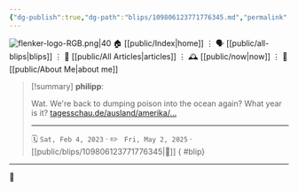 ```yaml
---
{"dg-publish":true,"dg-path":"blips/109806123771776345.md","permalink":"/blips/109806123771776345/","title":"philipp on mastodon @ 2023-02-04"}
---
```



<div class="transclusion internal-embed is-loaded"><div class="markdown-embed">




![flenker-logo-RGB.png|40](/img/user/attachments/flenker-logo-RGB.png)
🏠 [[public/Index\|home]]  ⋮ 🗣️ [[public/all-blips\|blips]] ⋮  📝 [[public/All Articles\|articles]]  ⋮ 🕰️ [[public/now\|now]] ⋮ 🪪 [[public/About Me\|about me]]


</div></div>


> [!summary] **philipp**:
>
> Wat. We're back to dumping poison into the ocean again? What year is it? [tagesschau.de/ausland/amerika/…](https://www.tagesschau.de/ausland/amerika/brasilien-flugzeugtraeger-versenken-103.html)
> - - -
>
> 🗓️ <code>Sat, Feb 4, 2023</code>  · ✏️ <code> Fri, May 2, 2025</code>  · [[public/blips/109806123771776345\|🔗]]
{ #blip}


- - -

 👾
